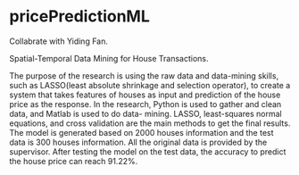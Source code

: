 # pricePredictionML

Collabrate with Yiding Fan.

Spatial-Temporal Data Mining for House Transactions.

The purpose of the research is using the raw data and data-mining skills, such as LASSO(least absolute shrinkage and selection operator), to create a system that takes features of houses as input and prediction of the house price as the response.
In the research, Python is used to gather and clean data, and Matlab is used to do data- mining. LASSO, least-squares normal equations, and cross validation are the main methods to get the final results. The model is generated based on 2000 houses information and the test data is 300 houses information. All the original data is provided by the supervisor. After testing the model on the test data, the accuracy to predict the house price can reach 91.22%.
